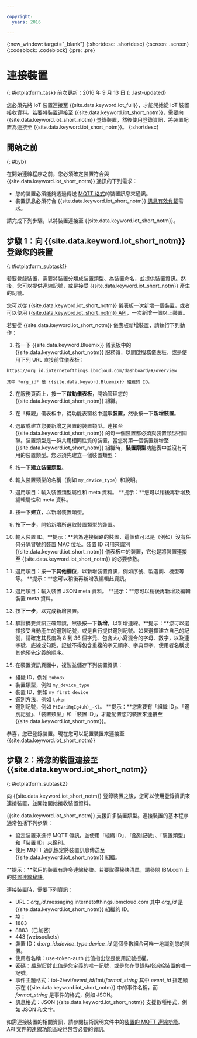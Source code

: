 ```yaml
---

copyright:
  years: 2016

---
```


{:new_window: target="_blank"}
{:shortdesc: .shortdesc}
{:screen: .screen}
{:codeblock: .codeblock}
{:pre: .pre}

# 連接裝置
{: #iotplatform_task}
前次更新：2016 年 9 月 13 日
{: .last-updated}

您必須先將 IoT 裝置連接至 {{site.data.keyword.iot_full}}，才能開始從 IoT 裝置接收資料。若要將裝置連接至 {{site.data.keyword.iot_short_notm}}，需要向 {{site.data.keyword.iot_short_notm}} 登錄裝置，然後使用登錄資訊，將裝置配置為連接至 {{site.data.keyword.iot_short_notm}}。
{:shortdesc}

## 開始之前
{: #byb}
 
在開始連線程序之前，您必須確定裝置符合與 {{site.data.keyword.iot_short_notm}} 通訊的下列需求：

- 您的裝置必須能夠透過傳送 [MQTT 格式](reference/mqtt/index.html)的裝置訊息來通訊。
- 裝置訊息必須符合 {{site.data.keyword.iot_short_notm}} [訊息有效負載](reference/mqtt/index.html#message-payload)需求。

請完成下列步驟，以將裝置連接至 {{site.data.keyword.iot_short_notm}}。

## 步驟 1：向 {{site.data.keyword.iot_short_notm}} 登錄您的裝置  
{: #iotplatform_subtask1}

若要登錄裝置，需要將裝置分類成裝置類型、為裝置命名，並提供裝置資訊。然後，您可以提供連線記號，或是接受 {{site.data.keyword.iot_short_notm}} 產生的記號。

您可以從 {{site.data.keyword.iot_short_notm}} 儀表板一次新增一個裝置，或者可以使用 [{{site.data.keyword.iot_short_notm}} API](https://docs.internetofthings.ibmcloud.com/swagger/v0002.html#!/Bulk_Operations/post_bulk_devices_add)，一次新增一個以上裝置。

若要從 {{site.data.keyword.iot_short_notm}} 儀表板新增裝置，請執行下列動作：

1. 按一下 {{site.data.keyword.Bluemix}} 儀表板中的 {{site.data.keyword.iot_short_notm}} 服務磚，以開啟服務儀表板，或是使用下列 URL 直接前往儀表板：

 `https://org_id.internetofthings.ibmcloud.com/dashboard/#/overview `

    其中 *org_id* 是 {{site.data.keyword.Bluemix}} 組織的 ID。

2. 在服務頁面上，按一下**啟動儀表板**，開始管理您的 {{site.data.keyword.iot_short_notm}} 組織。

3. 在「概觀」儀表板中，從功能表窗格中選取**裝置**，然後按一下**新增裝置**。
5. 選取或建立您要新增之裝置的裝置類型。連接至 {{site.data.keyword.iot_short_notm}} 的每一個裝置都必須與裝置類型相關聯。裝置類型是一群共用相同性質的裝置。當您將第一個裝置新增至 {{site.data.keyword.iot_short_notm}} 組織時，**裝置類型**功能表中並沒有可用的裝置類型。您必須先建立一個裝置類型：
 1. 按一下**建立裝置類型**。
 2. 輸入裝置類型的名稱（例如 `my_device_type`）和說明。
 3. 選用項目：輸入裝置類型屬性和 meta 資料。
 **提示：**您可以稍後再新增及編輯屬性和 meta 資料。
 4. 按一下**建立**，以新增裝置類型。
10. 按**下一步**，開始新增所選取裝置類型的裝置。
11. 輸入裝置 ID。**提示：**若為連接網路的裝置，這個值可以是（例如）沒有任何分隔冒號的裝置 MAC 位址。裝置 ID 可用來識別 {{site.data.keyword.iot_short_notm}} 儀表板中的裝置，它也是將裝置連接至 {{site.data.keyword.iot_short_notm}} 的必要參數。
12. 選用項目：按一下**其他欄位**，以新增裝置資訊，例如序號、製造商、機型等等。
 **提示：**您可以稍後再新增及編輯此資訊。
12. 選用項目：輸入裝置 JSON meta 資料。
 **提示：**您可以稍後再新增及編輯裝置 meta 資料。
13. 按**下一步**，以完成新增裝置。
14. 驗證摘要資訊正確無誤，然後按一下**新增**，以新增連線。**提示：**您可以選擇接受自動產生的鑑別記號，或是自行提供鑑別記號。如果選擇建立自己的記號，請確定其長度為 8 到 36 個字元、包含大小寫混合的字母、數字，以及連字號、底線或句點。記號不得包含重複的字元順序、字典單字、使用者名稱或其他預先定義的順序。
15. 在裝置資訊頁面中，複製並儲存下列裝置資訊：  
 - 組織 ID，例如 `tubo8x`
 - 裝置類型，例如 `my_device_type`
 - 裝置 ID，例如 `my_first_device`
 - 鑑別方法，例如 `token`
 - 鑑別記號，例如 `PtBVriRqIg4uh)_-Kl`。
  **提示：**您需要有「組織 ID」、「鑑別記號」、「裝置類型」和「裝置 ID」，才能配置您的裝置來連接至 {{site.data.keyword.iot_short_notm}}。  

恭喜，您已登錄裝置。現在您可以配置裝置來連接至 {{site.data.keyword.iot_short_notm}}

## 步驟 2：將您的裝置連接至 {{site.data.keyword.iot_short_notm}}
{: #iotplatform_subtask2}

向 {{site.data.keyword.iot_short_notm}} 登錄裝置之後，您可以使用登錄資訊來連接裝置，並開始開始接收裝置資料。

{{site.data.keyword.iot_short_notm}} 支援許多裝置類型。連接裝置的基本程序通常包括下列步驟：
- 設定裝置來進行 MQTT 傳訊，並使用「組織 ID」、「鑑別記號」、「裝置類型」和「裝置 ID」來鑑別。  
- 使用 MQTT 通訊協定將裝置訊息傳送至 {{site.data.keyword.iot_short_notm}} 組織。

**提示：**常用的裝置有許多連線秘訣。若要取得秘訣清單，請參閱 IBM.com 上的[裝置連線秘訣](https://developer.ibm.com/recipes/?post_type=tutorials&s=IoT)。

連接裝置時，需要下列資訊：
- URL：*org_id*.messaging.internetofthings.ibmcloud.com
其中 *org_id* 是 {{site.data.keyword.iot_short_notm}} 組織的 ID。
- 埠：
 - 1883
 - 8883（已加密）
 - 443 (websockets)
- 裝置 ID：d:*org_id*:*device_type*:*device_id*
這個參數組合可唯一地識別您的裝置。
- 使用者名稱：use-token-auth
此值指出您是使用記號授權。
- 密碼：*鑑別記號*
此值是您定義的唯一記號，或是您在登錄時指派給裝置的唯一記號。
- 事件主題格式：iot-2/evt/*event_id*/fmt/*format_string*
其中 *event_id* 指定顯示在 {{site.data.keyword.iot_short_notm}} 中的事件名稱，而 *format_string* 是事件的格式，例如 JSON。
- 訊息格式：JSON
{{site.data.keyword.iot_short_notm}} 支援數種格式，例如 JSON 和文字。

如需連接裝置的相關資訊，請參閱技術說明文件中的[裝置的 MQTT 連線功能](devices/mqtt.html)。
API 文件的[連線功能](https://docs.internetofthings.ibmcloud.com/swagger/v0002.html#!/Connectivity/post_device_types_deviceType_devices_deviceId_events_eventName)區段也包含必要的資訊。
